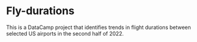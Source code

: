 # Fly-durations
This is a DataCamp project that identifies trends in flight durations between selected US airports in the second half of 2022.
